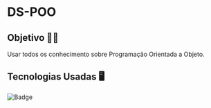 # DS-POO

## Objetivo 👨‍🎓

Usar todos os conhecimento sobre Programação Orientada a Objeto.<br>

## Tecnologias Usadas 🖥️

![Badge](https://img.shields.io/static/v1?label=&message=Java&color=FF4040&style=for-the-badge)
